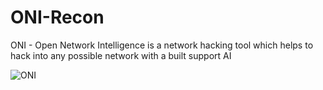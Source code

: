 # ONI-Recon

 ONI - Open Network Intelligence is a network hacking tool which helps to hack into any possible network with a built support AI
 
 
![ONI](https://user-images.githubusercontent.com/110720594/224556679-66ef45c2-8b7e-4805-945a-2ba46b4aa00b.png)
